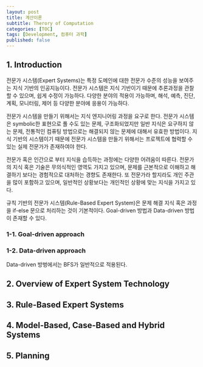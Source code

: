 ```yaml
---
layout: post
title: 계산이론
subtitle: Therory of Computation
categories: [TOC]
tags: [Development, 컴퓨터 과학]
published: false
---
```


## 1. Introduction

전문가 시스템(Expert Systems)는 특정 도메인에 대한 전문가 수준의 성능을 보여주는 지식 기반의 인공지능이다. 전문가 시스템은 지식 기반이기 때문에 추론과정을 관찰할 수 있으며, 쉽게 수정이 가능하다. 다양한 분야의 적용이 가능하며, 해석, 예측, 진단, 계획, 모니터링, 제어 등 다양한 분야에 응용이 가능하다.

전문가 시스템을 만들기 위해서는 지식 엔지니어링 과정을 요구로 한다. 전문가 시스템은 symbolic한 표현으로 풀 수도 있는 문제, 구조화되었지만 일반 지식은 요구하지 않는 문제, 전통적인 컴퓨팅 방법으로는 해결되지 않는 문제에 대해서 유효한 방법이다. 지식 기반의 시스템이기 때문에 전문가 시스템을 만들기 위해서는 프로젝트에 협력할 수 있는 실제 전문가가 존재하여야 한다.

전문가 혹은 인간으로 부터 지식을 습득하는 과정에는 다양한 어려움이 따른다. 전문가의 지식 혹은 기술은 무의식적인 영역도 가지고 있으며, 문제를 근본적으로 이해하고 해결하기 보다는 경험적으로 대처하는 경향도 존재한다. 또 전문가라 할지라도 개인 주관을 많이 포함하고 있으며, 일반적인 상황보다는 개인적인 상황에 맞는 지식을 가지고 있다.

규칙 기반의 전문가 시스템(Rule-Based Expert System)은 문제 해결 지식 혹은 과정을 if-else 문으로 처리하는 것이 기본적이다. Goal-driven 방법과 Data-driven 방법이 존재할 수 있다.

### 1-1. Goal-driven approach
<!-- 룰기반 전문가 시스템의 예제/goal-driven 방법 -->

<!-- 차 수리 과정의 and/or 그래프 -->

### 1-2. Data-driven approach

Data-driven 방벙에서는 BFS가 일반적으로 적용된다.

## 2. Overview of Expert System Technology

## 3. Rule-Based Expert Systems

## 4. Model-Based, Case-Based and Hybrid Systems

## 5. Planning
